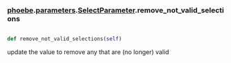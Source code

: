 ### [phoebe](phoebe.md).[parameters](parameters.md).[SelectParameter](SelectParameter.md).remove_not_valid_selections

```py

def remove_not_valid_selections(self)

```



update the value to remove any that are (no longer) valid

